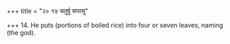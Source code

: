 +++
title = "२० १४ चतुर्षु सप्तसु"

+++
14. He puts (portions of boiled rice) into four or seven leaves, naming (the god).
